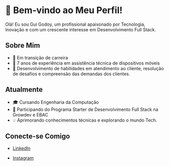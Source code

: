 # 👋 Bem-vindo ao Meu Perfil!

Olá! Eu sou Gui Godoy, um profissional apaixonado por Tecnologia, Inovação e com um crescente interesse em Desenvolvimento Full Stack.

## Sobre Mim

- 💼 Em transição de carreira
- 📱 7 anos de experiência em assistência técnica de dispositivos móveis
- 🤝 Desenvolvimento de habilidades em atendimento ao cliente, resolução de desafios e compreensão das demandas dos clientes.

## Atualmente

- 🎓 Cursando Engenharia da Computação
- 🚀 Participando do Programa Starter de Desenvolvimento Full Stack na Growdev e EBAC
- 💡 Aprimorando conhecimentos técnicas e explorando o mundo Tech.


## Conecte-se Comigo

- [LinkedIn](https://www.linkedin.com/in/godoydg/)
  
- [Instagram](https://www.instagram.com/guigodoy888/)
<!---
guigodoy888/guigodoy888 is a ✨ special ✨ repository because its `README.md` (this file) appears on your GitHub profile.
You can click the Preview link to take a look at your changes.
--->
